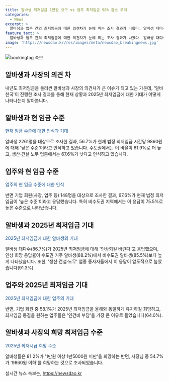```yaml
---
title: 알바생 최저임금 1만원 요구 vs 업주 최저임금 98% 감소 우려
categories:
  - News
excerpt: >
  알바생과 업주 간의 최저임금에 대한 의견차가 눈에 띄는 조사 결과가 나왔다. 알바생 대다수는 최저임금 인상을 희망하는 반면, 업주는 동결을 원하는 경향을 보였다. 과반 이상의 업주가 현재 최저임금을 높다고 평가하며 동결을 희망하는 반면, 알바생은 고물가 상승과 생활의 어려움으로 최저임금 인상을 바라는 것으로 조사됐다. 수도권 업주는 동결을 원하는 반면, 비수도권에서는 인하를 희망하는 경향을 보였다. 이외에도 최저임금 동결을 희망하는 업주는 인건비 부담이 가장 큰 이유로 들어, 알바생들은 1만원 이상 1만5000원 미만의 희망 최저임금을 언급했다.
feature_text: >
  알바생과 업주 간의 최저임금에 대한 의견차가 눈에 띄는 조사 결과가 나왔다. 알바생 대다수는 최저임금 인상을 희망하는 반면, 업주는 동결을 원하는 경향을 보였다. 과반 이상의 업주가 현재 최저임금을 높다고 평가하며 동결을 희망하는 반면, 알바생은 고물가 상승과 생활의 어려움으로 최저임금 인상을 바라는 것으로 조사됐다. 수도권 업주는 동결을 원하는 반면, 비수도권에서는 인하를 희망하는 경향을 보였다. 이외에도 최저임금 동결을 희망하는 업주는 인건비 부담이 가장 큰 이유로 들어, 알바생들은 1만원 이상 1만5000원 미만의 희망 최저임금을 언급했다.
image: 'https://newsdao.kr/res/images/meta/newsdao_breakingnews.jpg'
---
```


<p><img src="https://newsdao.kr/res/images/meta/newsdao_breakingnews.jpg" alt="bookingtag 속보" /></p>

<h2>알바생과 사장의 의견 차</h2>

<p data-ke-size="size16">내년도 최저임금을 둘러싼 알바생과 사장의 의견차가 큰 이슈가 되고 있는 가운데, '알바천국'이 진행한 조사 결과를 통해 현재 상황과 2025년 최저임금에 대한 기대가 어떻게 나타나는지 알아봅니다.</p>

<h2>알바생과 현 임금 수준</h2>

<p><span style="color: #1a5490;">현재 임금 수준에 대한 인식과 기대</span> </p>

<p>알바생 2261명을 대상으로 조사한 결과, 56.7%가 현재 법정 최저임금 시간당 9860원에 대해 '낮은 수준'이라고 인식하고 있습니다. 수도권에서는 이 비율이 61.9%로 더 높고, 생산·건설·노무 업종에서는 67.6%가 낮다고 인식하고 있습니다.</p>

<h2>업주와 현 임금 수준</h2>

<p><span style="color: #1a5490;">업주의 현 임금 수준에 대한 인식</span> </p>

<p>반면 기업 회원(사장, 업주 등) 148명을 대상으로 조사한 결과, 67.6%가 현재 법정 최저임금이 '높은 수준'이라고 응답했습니다. 특히 비수도권 지역에서는 이 응답이 75.5%로 높은 수준으로 나타났습니다.</p>

<h2>알바생과 2025년 최저임금 기대</h2>

<p><span style="color: #1a5490;">2025년 최저임금에 대한 알바생의 기대</span> </p>

<p>알바생 대다수(86.7%)가 2025년 최저임금에 대해 '인상되길 바란다'고 응답했으며, 인상 희망 응답률이 수도권 거주 알바생(88.2%)에서 비수도권 알바생(85.5%)보다 높게 나타났습니다. 또한, '생산·건설·노무' 업종 종사자들에서 이 응답이 압도적으로 높았습니다(91.3%).</p>

<h2>업주와 2025년 최저임금 기대</h2>

<p><span style="color: #1a5490;">2025년 최저임금에 대한 업주의 기대</span> </p>

<p>반면, 기업 회원 중 58.1%가 2025년 최저임금을 올해와 동일하게 유지하길 희망하고, 최저임금 동결을 원하는 업주들은 '인건비 부담'을 가장 큰 이유로 들었습니다(64.0%).</p>

<h2>알바생과 사장의 희망 최저임금 수준</h2>

<p><span style="color: #1a5490;">2025년 최저시급 희망 수준</span> </p>

<p>알바생들은 81.2%가 '1만원 이상 1만5000원 미만'을 희망하는 반면, 사장님 중 54.7%가 '9860원 이하'를 희망하는 것으로 조사되었습니다.</p>
실시간 뉴스 속보는, <a href="https://newsdao.kr" rel="dofollow">https://newsdao.kr</a>


